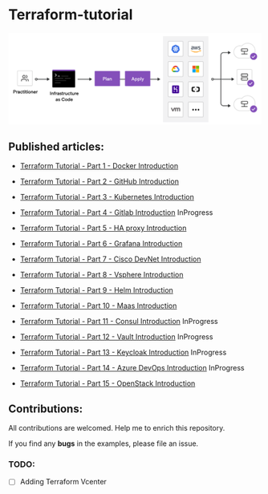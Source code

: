 # Terraform-tutorial

<p align="center">
 <img alt="Terraform Logo" src="image/terraform.png">
</p>


## Published articles:

 - [Terraform Tutorial - Part 1 - Docker Introduction](./part01-docker-provider/)

 - [Terraform Tutorial - Part 2 - GitHub Introduction](./part02-github-provider/)

 - [Terraform Tutorial - Part 3 - Kubernetes Introduction](./part03-kubernetes-provider/)

 - [Terraform Tutorial - Part 4 - Gitlab Introduction](./part04-gitlab-provider/) InProgress

 - [Terraform Tutorial - Part 5 - HA proxy Introduction](./part05-HA-proxy-provider/)

 - [Terraform Tutorial - Part 6 - Grafana Introduction](./part06-grafana-provider/)

 - [Terraform Tutorial - Part 7 - Cisco DevNet Introduction](./part07-CiscoDevNet-provider/)

 - [Terraform Tutorial - Part 8 - Vsphere Introduction](./part08-vsphere-provider/)

 - [Terraform Tutorial - Part 9 - Helm Introduction](./part09-helm-provider/)

 - [Terraform Tutorial - Part 10 - Maas Introduction](./part10-maas-provider/)

 - [Terraform Tutorial - Part 11 - Consul Introduction]() InProgress

 - [Terraform Tutorial - Part 12 - Vault Introduction]() InProgress

 - [Terraform Tutorial - Part 13 - Keycloak Introduction]() InProgress

 - [Terraform Tutorial - Part 14 - Azure DevOps Introduction]() InProgress

 - [Terraform Tutorial - Part 15 - OpenStack Introduction](./part15-openstack-provider/)


## Contributions:

All contributions are welcomed. Help me to enrich this repository.

If you find any **bugs** in the examples, please file an issue.

### TODO:

 - [ ] Adding Terraform Vcenter

